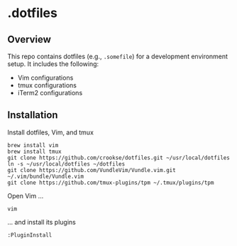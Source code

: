 # .dotfiles

## Overview

This repo contains dotfiles (e.g., `.somefile`) for a development environment setup. It includes the following:

* Vim configurations
* tmux configurations
* iTerm2 configurations

## Installation

Install dotfiles, Vim, and tmux

```
brew install vim
brew install tmux
git clone https://github.com/crookse/dotfiles.git ~/usr/local/dotfiles
ln -s ~/usr/local/dotfiles ~/dotfiles
git clone https://github.com/VundleVim/Vundle.vim.git ~/.vim/bundle/Vundle.vim
git clone https://github.com/tmux-plugins/tpm ~/.tmux/plugins/tpm
```

Open Vim ...

```
vim
```

... and install its plugins

```
:PluginInstall
```